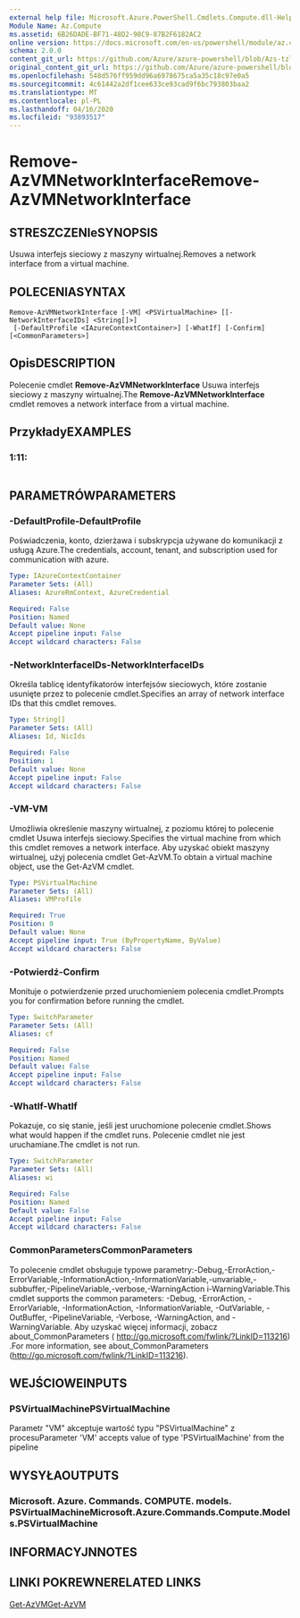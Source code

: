```yaml
---
external help file: Microsoft.Azure.PowerShell.Cmdlets.Compute.dll-Help-Help.xml
Module Name: Az.Compute
ms.assetid: 6B26DADE-BF71-48D2-98C9-87B2F6182AC2
online version: https://docs.microsoft.com/en-us/powershell/module/az.compute/remove-azvmnetworkinterface
schema: 2.0.0
content_git_url: https://github.com/Azure/azure-powershell/blob/Azs-tzl/src/Compute/Compute/help/Remove-AzVMNetworkInterface.md
original_content_git_url: https://github.com/Azure/azure-powershell/blob/Azs-tzl/src/Compute/Compute/help/Remove-AzVMNetworkInterface.md
ms.openlocfilehash: 548d576ff959dd96a6978675ca5a35c18c97e0a5
ms.sourcegitcommit: 4c61442a2df1cee633ce93cad9f6bc793803baa2
ms.translationtype: MT
ms.contentlocale: pl-PL
ms.lasthandoff: 04/16/2020
ms.locfileid: "93893517"
---
```

# <span data-ttu-id="ac321-101">Remove-AzVMNetworkInterface</span><span class="sxs-lookup"><span data-stu-id="ac321-101">Remove-AzVMNetworkInterface</span></span>

## <span data-ttu-id="ac321-102">STRESZCZENIe</span><span class="sxs-lookup"><span data-stu-id="ac321-102">SYNOPSIS</span></span>
<span data-ttu-id="ac321-103">Usuwa interfejs sieciowy z maszyny wirtualnej.</span><span class="sxs-lookup"><span data-stu-id="ac321-103">Removes a network interface from a virtual machine.</span></span>

## <span data-ttu-id="ac321-104">POLECENIA</span><span class="sxs-lookup"><span data-stu-id="ac321-104">SYNTAX</span></span>

```
Remove-AzVMNetworkInterface [-VM] <PSVirtualMachine> [[-NetworkInterfaceIDs] <String[]>]
 [-DefaultProfile <IAzureContextContainer>] [-WhatIf] [-Confirm] [<CommonParameters>]
```

## <span data-ttu-id="ac321-105">Opis</span><span class="sxs-lookup"><span data-stu-id="ac321-105">DESCRIPTION</span></span>
<span data-ttu-id="ac321-106">Polecenie cmdlet **Remove-AzVMNetworkInterface** Usuwa interfejs sieciowy z maszyny wirtualnej.</span><span class="sxs-lookup"><span data-stu-id="ac321-106">The **Remove-AzVMNetworkInterface** cmdlet removes a network interface from a virtual machine.</span></span>

## <span data-ttu-id="ac321-107">Przykłady</span><span class="sxs-lookup"><span data-stu-id="ac321-107">EXAMPLES</span></span>

### <span data-ttu-id="ac321-108">1:1</span><span class="sxs-lookup"><span data-stu-id="ac321-108">1:</span></span>
```

```

## <span data-ttu-id="ac321-109">PARAMETRÓW</span><span class="sxs-lookup"><span data-stu-id="ac321-109">PARAMETERS</span></span>

### <span data-ttu-id="ac321-110">-DefaultProfile</span><span class="sxs-lookup"><span data-stu-id="ac321-110">-DefaultProfile</span></span>
<span data-ttu-id="ac321-111">Poświadczenia, konto, dzierżawa i subskrypcja używane do komunikacji z usługą Azure.</span><span class="sxs-lookup"><span data-stu-id="ac321-111">The credentials, account, tenant, and subscription used for communication with azure.</span></span>

```yaml
Type: IAzureContextContainer
Parameter Sets: (All)
Aliases: AzureRmContext, AzureCredential

Required: False
Position: Named
Default value: None
Accept pipeline input: False
Accept wildcard characters: False
```

### <span data-ttu-id="ac321-112">-NetworkInterfaceIDs</span><span class="sxs-lookup"><span data-stu-id="ac321-112">-NetworkInterfaceIDs</span></span>
<span data-ttu-id="ac321-113">Określa tablicę identyfikatorów interfejsów sieciowych, które zostanie usunięte przez to polecenie cmdlet.</span><span class="sxs-lookup"><span data-stu-id="ac321-113">Specifies an array of network interface IDs that this cmdlet removes.</span></span>

```yaml
Type: String[]
Parameter Sets: (All)
Aliases: Id, NicIds

Required: False
Position: 1
Default value: None
Accept pipeline input: False
Accept wildcard characters: False
```

### <span data-ttu-id="ac321-114">-VM</span><span class="sxs-lookup"><span data-stu-id="ac321-114">-VM</span></span>
<span data-ttu-id="ac321-115">Umożliwia określenie maszyny wirtualnej, z poziomu której to polecenie cmdlet Usuwa interfejs sieciowy.</span><span class="sxs-lookup"><span data-stu-id="ac321-115">Specifies the virtual machine from which this cmdlet removes a network interface.</span></span>
<span data-ttu-id="ac321-116">Aby uzyskać obiekt maszyny wirtualnej, użyj polecenia cmdlet Get-AzVM.</span><span class="sxs-lookup"><span data-stu-id="ac321-116">To obtain a virtual machine object, use the Get-AzVM cmdlet.</span></span>

```yaml
Type: PSVirtualMachine
Parameter Sets: (All)
Aliases: VMProfile

Required: True
Position: 0
Default value: None
Accept pipeline input: True (ByPropertyName, ByValue)
Accept wildcard characters: False
```

### <span data-ttu-id="ac321-117">-Potwierdź</span><span class="sxs-lookup"><span data-stu-id="ac321-117">-Confirm</span></span>
<span data-ttu-id="ac321-118">Monituje o potwierdzenie przed uruchomieniem polecenia cmdlet.</span><span class="sxs-lookup"><span data-stu-id="ac321-118">Prompts you for confirmation before running the cmdlet.</span></span>
```yaml
Type: SwitchParameter
Parameter Sets: (All)
Aliases: cf

Required: False
Position: Named
Default value: False
Accept pipeline input: False
Accept wildcard characters: False
```

### <span data-ttu-id="ac321-119">-WhatIf</span><span class="sxs-lookup"><span data-stu-id="ac321-119">-WhatIf</span></span>
<span data-ttu-id="ac321-120">Pokazuje, co się stanie, jeśli jest uruchomione polecenie cmdlet.</span><span class="sxs-lookup"><span data-stu-id="ac321-120">Shows what would happen if the cmdlet runs.</span></span> <span data-ttu-id="ac321-121">Polecenie cmdlet nie jest uruchamiane.</span><span class="sxs-lookup"><span data-stu-id="ac321-121">The cmdlet is not run.</span></span>
```yaml
Type: SwitchParameter
Parameter Sets: (All)
Aliases: wi

Required: False
Position: Named
Default value: False
Accept pipeline input: False
Accept wildcard characters: False
```

### <span data-ttu-id="ac321-122">CommonParameters</span><span class="sxs-lookup"><span data-stu-id="ac321-122">CommonParameters</span></span>
<span data-ttu-id="ac321-123">To polecenie cmdlet obsługuje typowe parametry:-Debug,-ErrorAction,-ErrorVariable,-InformationAction,-InformationVariable,-unvariable,-subbuffer,-PipelineVariable,-verbose,-WarningAction i-WarningVariable.</span><span class="sxs-lookup"><span data-stu-id="ac321-123">This cmdlet supports the common parameters: -Debug, -ErrorAction, -ErrorVariable, -InformationAction, -InformationVariable, -OutVariable, -OutBuffer, -PipelineVariable, -Verbose, -WarningAction, and -WarningVariable.</span></span> <span data-ttu-id="ac321-124">Aby uzyskać więcej informacji, zobacz about_CommonParameters ( http://go.microsoft.com/fwlink/?LinkID=113216) .</span><span class="sxs-lookup"><span data-stu-id="ac321-124">For more information, see about_CommonParameters (http://go.microsoft.com/fwlink/?LinkID=113216).</span></span>

## <span data-ttu-id="ac321-125">WEJŚCIOWE</span><span class="sxs-lookup"><span data-stu-id="ac321-125">INPUTS</span></span>

### <span data-ttu-id="ac321-126">PSVirtualMachine</span><span class="sxs-lookup"><span data-stu-id="ac321-126">PSVirtualMachine</span></span>
<span data-ttu-id="ac321-127">Parametr "VM" akceptuje wartość typu "PSVirtualMachine" z procesu</span><span class="sxs-lookup"><span data-stu-id="ac321-127">Parameter 'VM' accepts value of type 'PSVirtualMachine' from the pipeline</span></span>

## <span data-ttu-id="ac321-128">WYSYŁA</span><span class="sxs-lookup"><span data-stu-id="ac321-128">OUTPUTS</span></span>

### <span data-ttu-id="ac321-129">Microsoft. Azure. Commands. COMPUTE. models. PSVirtualMachine</span><span class="sxs-lookup"><span data-stu-id="ac321-129">Microsoft.Azure.Commands.Compute.Models.PSVirtualMachine</span></span>

## <span data-ttu-id="ac321-130">INFORMACYJN</span><span class="sxs-lookup"><span data-stu-id="ac321-130">NOTES</span></span>

## <span data-ttu-id="ac321-131">LINKI POKREWNE</span><span class="sxs-lookup"><span data-stu-id="ac321-131">RELATED LINKS</span></span>

[<span data-ttu-id="ac321-132">Get-AzVM</span><span class="sxs-lookup"><span data-stu-id="ac321-132">Get-AzVM</span></span>](./Get-AzVM.md)


